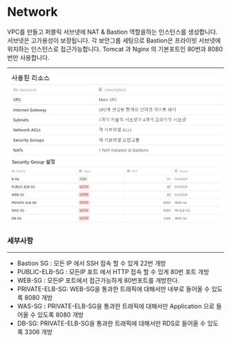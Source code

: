 # Network

VPC를 만들고 퍼블릭 서브넷에 NAT & Bastion 역할을하는 인스턴스를 생성합니다. 서브넷은 고가용성이 보장됩니다. 각 보안그룹 세팅으로 Bastion은 프라이빗 서브넷에 위치하는 인스턴스로 접근가능합니다. Tomcat 과 Nginx 의 기본포트인 80번과 8080번만 사용합니다.

---

![ex_screenshot](./resouce.png)
![ex_screenshot](./se.png)

### 세부사항
---
- Bastion SG : 모든 IP 에서 SSH 접속 할 수 있게 22번 개방
- PUBLIC-ELB-SG :  모든IP 포트 에서 HTTP 접속 할 수 있게 80번 포트 개방
- WEB-SG : 모든IP 포트에서 접근가능하게 80번포트를 개방한다.
- PRIVATE-ELB-SG: WEB-SG을 통과한 트래픽에 대해서만 내부로 들어올 수 있도록 8080 개방
- WAS-SG **:** PRIVATE-ELB-SG을 통과한 트래픽에 대해서만 Application 으로 들어올 수 있도록 8080 개방
- DB-SG: PRIVATE-ELB-SG을 통과한 트래픽에 대해서만 RDS로 들어올 수 있도록 3306 개방
